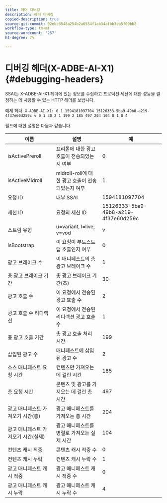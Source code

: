 ```yaml
---
title: 헤더 디버깅
description: 헤더 디버깅
copied-description: true
source-git-commit: 02ebc3548a254b2a6554f1ab34afbb3ea5f09bb8
workflow-type: tm+mt
source-wordcount: '257'
ht-degree: 7%

---
```


# 디버깅 헤더(X-ADBE-AI-X1) {#debugging-headers}

SSAI는 X-ADBE-AI-X1 헤더에 있는 정보를 수집하고 프로덕션 세션에 대한 성능을 결정하는 데 사용할 수 있는 HTTP 헤더를 보냅니다.

예제 헤더:
`X-ADBE-AI-X1: 0 1 1594181097704 15126333-5ba9-49b8-a219-4f37e60d259c v 0 1 30 2 1 199 2 185 497 204 104 0 1 0 4`

필드에 대한 설명은 다음과 같습니다.

| 이름 | 설명 | 예 |
|--- |--- |--- |
| isActivePreroll | 프리롤에 대한 광고 호출이 전송되었는지 여부 | 0 |
| isActiveMidroll | midroll-roll에 대한 광고 호출이 전송되었는지 여부 | 1 |
| 요청 ID | 내부 SSAI | 1594181097704 |
| 세션 ID | 요청의 세션 ID | 15126333-5ba9-49b8-a219-4f37e60d259c |
| 스트림 유형 | u=variant, l=live, v=vod | v |
| isBootstrap | 이 요청이 부트스트랩 호출인지 여부 | 0 |
| 광고 브레이크 수 | 이 매니페스트의 총 광고 브레이크 수 | 1 |
| 총 광고 브레이크 기간 | 총 광고 브레이크 기간(초) | 30 |
| 광고 호출 수 | 이 요청에서 전송된 광고 호출 수 | 2 |
| 광고 호출 수 리디렉션 | 이 요청에서 전송된 리디렉션 광고 호출 수 | 1 |
| 총 광고 호출 기간 | 총 광고 호출 처리 시간 | 199 |
| 삽입된 광고 수 | 매니페스트에 삽입된 광고 수 | 2 |
| 소스 매니페스트 요청 시간 | 컨텐츠만 가져오는 데 걸린 시간 | 185 |
| 총 요청 시간 | 콘텐츠 및 광고를 가져오는 데 걸린 총 시간 | 497 |
| 광고 매니페스트 가져오기 시간(총) | 광고 매니페스트를 가져오는 총 시간 | 204 |
| 광고 매니페스트 가져오기 시간(실제) | 광고 매니페스트를 병렬로 가져오는 실제 시간 | 104 |
| 컨텐츠 캐시 적중 | 콘텐츠 캐시 적중 수 | 0 |
| 컨텐츠 캐시 누락 | 컨텐츠 캐시 누락 수 | 1 |
| 광고 매니페스트 캐시 적중 | 광고 매니페스트 캐시 적중 수 | 0 |
| 광고 매니페스트 캐시 누락 | 광고 매니페스트 캐시 누락 수 | 4 |
